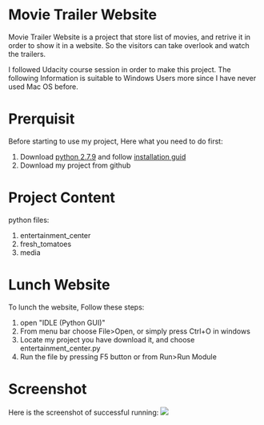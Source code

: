 # **Movie Trailer Website**

Movie Trailer Website is a project that store list of movies, and retrive it in order to show it in a website. So the visitors can take overlook and watch the trailers.

I followed Udacity course session in order to make this project.
The following Information is suitable to Windows Users more since I have never used Mac OS before.

# Prerquisit
Before starting to use my project, Here what you need to do first:
1. Download [python 2.7.9](https://www.python.org/downloads/) and follow [installation guid](https://wiki.python.org/moin/BeginnersGuide/Download)
2. Download my project from github

# Project Content
python files:
1. entertainment_center
2. fresh_tomatoes
3. media

# Lunch Website
To lunch the website, Follow these steps:
1. open "IDLE (Python GUI)"
2. From menu bar choose File>Open, or simply press Ctrl+O in windows
3. Locate my project you have download it, and choose entertainment_center.py
4. Run the file by pressing F5 button or from Run>Run Module

# Screenshot
Here is the screenshot of successful running:
![](https://image.ibb.co/bsm9GH/movie_trailer.png)
